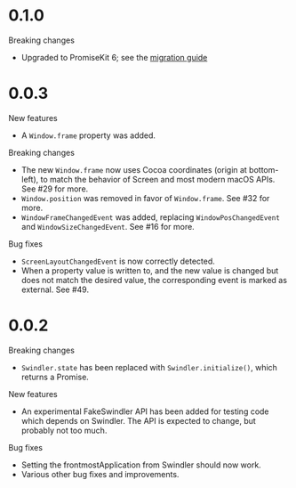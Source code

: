 0.1.0
=====

Breaking changes
- Upgraded to PromiseKit 6; see the [migration guide](https://promisekit.org/news/2018/02/PromiseKit-6.0-Released/)

0.0.3
=====

New features
- A `Window.frame` property was added.

Breaking changes
- The new `Window.frame` now uses Cocoa coordinates (origin at bottom-left), to
  match the behavior of Screen and most modern macOS APIs. See #29 for more.
- `Window.position` was removed in favor of `Window.frame`. See #32 for more.
- `WindowFrameChangedEvent` was added, replacing `WindowPosChangedEvent` and
  `WindowSizeChangedEvent`. See #16 for more.

Bug fixes
- `ScreenLayoutChangedEvent` is now correctly detected.
- When a property value is written to, and the new value is changed but does
  not match the desired value, the corresponding event is marked as external.
  See #49.

0.0.2
=====

Breaking changes
- `Swindler.state` has been replaced with `Swindler.initialize()`, which returns
  a Promise.

New features
- An experimental FakeSwindler API has been added for testing code which depends
  on Swindler. The API is expected to change, but probably not too much.

Bug fixes
- Setting the frontmostApplication from Swindler should now work.
- Various other bug fixes and improvements.
